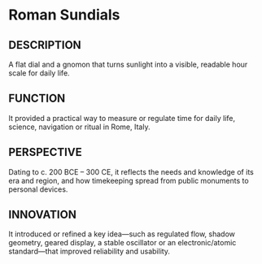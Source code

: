 ---
---
# Roman Sundials

## DESCRIPTION
A flat dial and a gnomon that turns sunlight into a visible, readable hour scale for daily life.

## FUNCTION
It provided a practical way to measure or regulate time for daily life, science, navigation or ritual in Rome, Italy.

## PERSPECTIVE
Dating to c. 200 BCE – 300 CE, it reflects the needs and knowledge of its era and region, and how timekeeping spread from public monuments to personal devices.

## INNOVATION
It introduced or refined a key idea—such as regulated flow, shadow geometry, geared display, a stable oscillator or an electronic/atomic standard—that improved reliability and usability.
